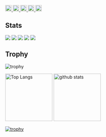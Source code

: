 <p align="left">
  <a href="https://github.com/watarungurunnn">
    <img height="20" src="https://komarev.com/ghpvc/?username=watarungurunnn" />
  </a>
  <a href="https://github.com/watarungurunnn">
    <img height="20" src="https://img.shields.io/github/followers/watarungurunnn?label=follow&logo=github&style=flat" />
  </a>
  <a href="http://qiita.com/watarungurunnn">
    <img height="20" src="https://qiita-badge.apiapi.app/s/watarungurunnn/posts.svg" />
  </a>
  <a href="http://qiita.com/watarungurunnn">
    <img height="20" src="https://qiita-badge.apiapi.app/s/watarungurunnn/contributions.svg" />
  </a>
  <a href="https://zenn.dev/watarungurunnn">
    <img height="20" src="https://badgen.org/img/zenn/watarungurunnn/articles?style=plastic" />
  </a>
</p>

## Stats
![](http://github-profile-summary-cards.vercel.app/api/cards/profile-details?username=watarungurunnn&theme=2077)
![](https://github-readme-stats.vercel.app/api/top-langs/?username=watarungurunnn&layout=compact&count_private=true&show_icons=true&theme=onedark)
![](http://github-profile-summary-cards.vercel.app/api/cards/most-commit-language?username=watarungurunnn&theme=2077)
![](http://github-profile-summary-cards.vercel.app/api/cards/stats?username=watarungurunnn&theme=2077)
![](http://github-profile-summary-cards.vercel.app/api/cards/productive-time?username=watarungurunnn&theme=2077&utcOffset=9)

## Trophy
![trophy](https://github-profile-trophy.vercel.app/?username=watarungurunnn&theme=2077)


<p align="left"> 
  <img alt="Top Langs" height="150px" src="https://github-readme-stats.vercel.app/api/top-langs/?username=watarungurunnn&layout=compact&count_private=true&show_icons=true&theme=onedark" />
  <img alt="github stats" height="150px" src="https://github-readme-stats.vercel.app/api?username=watarungurunnn&count_private=true&show_icons=true&show_icons=true&theme=onedark" />
</p>

[![trophy](https://github-profile-trophy.vercel.app/?username=watarungurunnn&theme=onedark&column=7
)](https://github.com/ryo-ma/github-profile-trophy)
